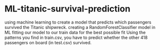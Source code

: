 # ML-titanic-survival-prediction
 using machine learning to create a model that predicts which passengers survived the Titanic shipwreck.
creating a RandomForestClassifier model in ML
fitting our model to our train data for the best possible fit
Using the patterns you find in train.csv, you have to predict whether the other 418 passengers on board (in test.csv) survived.